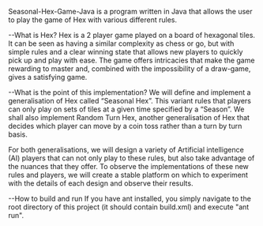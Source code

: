 Seasonal-Hex-Game-Java is a program written in Java that allows the user to play the game of Hex with various different rules.

--What is Hex?
Hex is a 2 player game played on a board of hexagonal tiles. It can be seen as having a similar complexity as chess or go, but with simple rules and a clear winning state that allows new players to quickly pick up and play with ease. The game offers intricacies that make the game rewarding to master and, combined with the impossibility of a draw-game, gives a satisfying game.

--What is the point of this implementation?
We will define and implement a generalisation of Hex called “Seasonal Hex”. This variant rules that players can only play on sets of tiles at a given time specified by a “Season”. We shall also implement Random Turn Hex, another generalisation of Hex that decides which player can move by a coin toss rather than a turn by turn basis.

For both generalisations, we will design a variety of Artificial intelligence (AI) players that can not only play to these rules, but also take advantage of the nuances that they offer. To observe the implementations of these new rules and players, we will create a stable platform on which to experiment with the details of each design and observe their results.

--How to build and run
If you have ant installed, you simply navigate to the root directory of this project (it should contain build.xml) and execute "ant run".
